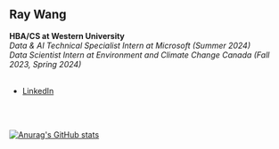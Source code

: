 <h2>Ray Wang</h2>
<b>HBA/CS at Western University <br/></b>
<i>Data & AI Technical Specialist Intern at Microsoft (Summer 2024)<br/>
Data Scientist Intern at Environment and Climate Change Canada (Fall 2023, Spring 2024)<br/><br/></i>
<ul>
  <li><a href="https://linkedin.com/in/raymondcrwang">LinkedIn</a></li>
</ul>
<br/><br/>

[![Anurag's GitHub stats](https://github-readme-stats.vercel.app/api?username=wheatsnackbread)](https://github.com/anuraghazra/github-readme-stats)
